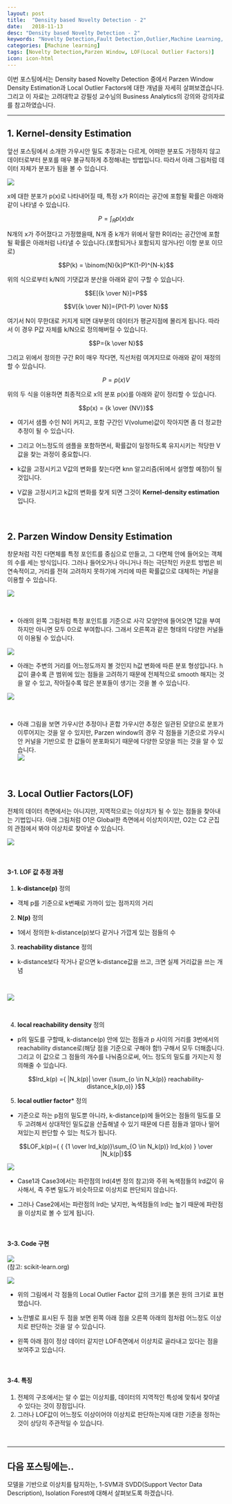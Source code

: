 ```yaml
---
layout: post
title:  "Density based Novelty Detection - 2"
date:   2018-11-13
desc: "Density based Novelty Detection - 2"
keywords: "Novelty Detection,Fault Detection,Outlier,Machine Learning, Parzen Window,LOF(Local Outlier Factors)"
categories: [Machine learning]
tags: [Novelty Detection,Parzen Window, LOF(Local Outlier Factors)]
icon: icon-html
---
```



이번 포스팅에서는 Density based Novelty Detection 중에서 Parzen Window Density Estimation과 Local Outlier Factors에 대한 개념을 자세히 살펴보겠습니다. 그리고 이 자료는 고려대학교 강필성 교수님의 Business Analytics의 강의와 강의자료를 참고하였습니다.

---

## 1. Kernel-density Estimation
>  
앞선 포스팅에서 소개한 가우시안 밀도 추정과는 다르게, 어떠한 분포도 가정하지 않고 데이터로부터 분포를 매우 불규칙하게 추정해내는 방법입니다. 따라서 아래 그림처럼 데이터 자체가 분포가 됨을 볼 수 있습니다.  

![](https://i.imgur.com/M96i0bN.png)  

 x에 대한 분포가 p(x)로 나타내어질 때, 특정 x가 R이라는 공간에 포함될 확률은 아래와 같이 나타낼 수 있습니다.  

 $$P = \int_R p(x) dx$$  
 
 N개의 x가 주어졌다고 가정했을때, N개 중 k개가 위에서 말한 R이라는 공간안에 포함될 확률은 아래처럼 나타낼 수 있습니다.(포함되거나 포함되지 않거나인 이항 분포 이므로)  

 $$P(k) = \binom{N}{k}P^K(1-P)^{N-k}$$  
 
 위의 식으로부터 k/N의 기댓값과 분산을 아래와 같이 구할 수 있습니다.  

 $$E[{k \over N}]=P$$  
 
 $$V[{k \over N}]={P(1-P) \over N}$$

 여기서 N이 무한대로 커지게 되면 대부분의 데이터가 평균지점에 몰리게 됩니다. 따라서 이 경우 P값 자체를 k/N으로 정의해버릴 수 있습니다.  

 $$P={k \over N}$$ 
 
 그리고 위에서 정의한 구간 R이 매우 작다면, 직선처럼 여겨지므로 아래와 같이 재정의할 수 있습니다.  

 $$P = p(x)V$$
 
 위의 두 식을 이용하면 최종적으로 x의 분포 p(x)를 아래와 같이 정리할 수 있습니다.  

 $$p(x) = {k \over {NV}}$$
 
 - 여기서 샘플 수인 N이 커지고, 포함 구간인 V(volume)값이 작아지면 좀 더 정교한 추정이 될 수 있습니다.
 
 - 그리고 어느정도의 샘플을 포함하면서, 확률값이 일정하도록 유지시키는 적당한 V값을 찾는 과정이 중요합니다.
 
 - k값을 고정시키고 V값의 변화를 찾는다면 knn 알고리즘(뒤에서 설명할 예정)이 될 것입니다.
 
 - V값을 고정시키고 k값의 변화를 찾게 되면 그것이 **Kernel-density estimation** 입니다.
 
 &nbsp;
 
## 2. Parzen Window Density Estimation 
>  
창문처럼 각진 다면체를 특정 포인트를 중심으로 만들고, 그 다면체 안에 들어오는 객체의 수를 세는 방식입니다. 
그러나 들어오거나 아니거나 하는 극단적인 카운트 방법은 비연속적이고, 거리를 전혀 고려하지 못하기에 거리에 따른 확률값으로 대체하는 커널을 이용할 수 있습니다.

![](https://i.imgur.com/AaVF1CT.png)

&nbsp;

- 아래의 왼쪽 그림처럼 특정 포인트를 기준으로 사각 모양안에 들어오면 1값을 부여하지만 아니면 모두 0으로 부여합니다. 그래서 오른쪽과 같은 형태의 다양한 커널들이 이용될 수 있습니다.

![](https://i.imgur.com/EvACoyM.png)

- 아래는 주변의 거리를 어느정도까지 볼 것인지 h값 변화에 따른 분포 형성입니다. h 값이 클수록 큰 범위에 있는 점들을 고려하기 때문에 전체적으로 smooth 해지는 것을 알 수 있고, 작아질수록 많은 분포들이 생기는 것을 볼 수 있습니다.

![](https://i.imgur.com/848bFJB.png)  

&nbsp;

- 아래 그림을 보면 가우시안 추정이나 혼합 가우시안 추정은 일관된 모양으로 분포가 이루어지는 것을 알 수 있지만, Parzen window의 경우 각 점들을 기준으로 가우시안 커널을 기반으로 한 값들이 분포화되기 때문에 다양한 모양을 띄는 것을 알 수 있습니다.  
![](https://i.imgur.com/5JuggeP.png)

&nbsp;

## 3. Local Outlier Factors(LOF)
>  
전체의 데이터 측면에서는 아니지만, 지역적으로는 이상치가 될 수 있는 점들을 찾아내는 기법입니다.
아래 그림처럼 O1은 Global한 측면에서 이상치이지만, O2는 C2 군집의 관점에서 봐야 이상치로 찾아낼 수 있습니다.

![](https://i.imgur.com/HxneJhK.png)

&nbsp;

#### 3-1. LOF 값 추정 과정
 
 1. **k-distance(p)** 정의
  - 객체 p를 기준으로 k번째로 가까이 있는 점까지의 거리
 2. **N(p)** 정의
  - 1에서 정의한 k-distance(p)보다 같거나 가깝게 있는 점들의 수
 3. **reachability distance** 정의
  - k-distance보다 작거나 같으면 k-distance값을 쓰고, 크면 실제 거리값을 쓰는 개념  
  
  &nbsp;
  
 ![](https://i.imgur.com/FupmsPw.png?1)
 
 &nbsp;
 
 4. **local reachability density** 정의  
  - p의 밀도를 구할때, k-distance(p) 안에 있는 점들과 p 사이의 거리를 3번에서의 reachability distance로(해당 점을 기준으로 구해야 함!) 구해서 모두 더해줍니다. 그리고 이 값으로 그 점들의 개수를 나눠줌으로써, 어느 정도의 밀도를 가지는지 정의해줄 수 있습니다.  
  
 $$lrd_k(p) ={ |N_k(p)| \over {\sum_{o \in N_k(p)} reachability-distance_k(p,o)} }$$  
 
 5. **local outlier factor*** 정의  
  - 기준으로 하는 p점의 밀도뿐 아니라, k-distance(p)에 들어오는 점들의 밀도를 모두 고려해서 상대적인 밀도값을 산출해낼 수 있기 때문에 다른 점들과 얼마나 떨어져있는지 판단할 수 있는 척도가 됩니다.

$$LOF_k(p)={ { {1 \over lrd_k(p)}\sum_{O \in N_k(p)} lrd_k(o) } \over |N_k(p|}$$  

![](https://i.imgur.com/WolukLz.png)

- Case1과 Case3에서는 파란점의 lrd(4번 정의 참고)와 주위 녹색점들의 lrd값이 유사해서, 즉 주변 밀도가 비슷하므로 이상치로 판단되지 않습니다.  

- 그러나 Case2에서는 파란점의 lrd는 낮지만, 녹색점들의 lrd는 높기 때문에 파란점을 이상치로 볼 수 있게 됩니다.

&nbsp;

#### 3-3. Code 구현 
![](https://i.imgur.com/MFAzNhE.png)  
(참고: scikit-learn.org)  

![](https://i.imgur.com/VUeFO6w.png)  

- 위의 그림에서 각 점들의 Local Outlier Factor 값의 크기를 붉은 원의 크기로 표현했습니다.  

- 노란별로 표시된 두 점을 보면 왼쪽 아래 점을 오른쪽 아래의 점처럼 어느정도 이상치로 판단하는 것을 알 수 있습니다.  

- 왼쪽 아래 점이 정상 데이터 같지만 LOF측면에서 이상치로 골라내고 있다는 점을 보여주고 있습니다.

&nbsp;

#### 3-4. 특징
 1. 전체의 구조에서는 알 수 없는 이상치를, 데이터의 지역적인 특성에 맞춰서 찾아낼 수 있다는 것이 장점입니다.  
 2. 그러나 LOF값이 어느정도 이상이어야 이상치로 판단하는지에 대한 기준을 정하는 것이 상당히 주관적일 수 있습니다.

&nbsp;

---
## 다음 포스팅에는..

모델을 기반으로 이상치를 탐지하는, 1-SVM과 SVDD(Support Vector Data Description), Isolation Forest에 대해서 살펴보도록 하겠습니다.
